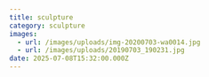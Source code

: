 ```yaml
---
title: sculpture
category: sculpture
images:
  - url: /images/uploads/img-20200703-wa0014.jpg
  - url: /images/uploads/20190703_190231.jpg
date: 2025-07-08T15:32:00.000Z
---
```

